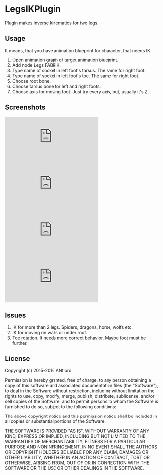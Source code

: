 LegsIKPlugin
===

Plugin makes inverse kinematics for two legs.

Usage
---

It means, that you have animation blueprint for character, that needs IK.

1. Open animation graph of target animation blueprint.
2. Add node Legs FABRIK.
3. Type name of socket in left foot's tarsus. The same for right foot.
4. Type name of socket in left foot's toe. The same for right foot.
5. Choose root bone.
6. Choose tarsus bone for left and right foots.
7. Choose axis for moving foot. Just try every axis, but, usually it's Z.

Screenshots
---
![Demo](https://forums.unrealengine.com/attachment.php?attachmentid=44744&d=1435035105)
![Demo](https://forums.unrealengine.com/attachment.php?attachmentid=44745&d=1435035159)
![Demo](https://forums.unrealengine.com/attachment.php?attachmentid=44746&d=1435035176)
![Demo](https://forums.unrealengine.com/attachment.php?attachmentid=44747&d=1435035189)

Issues
---
1. IK for more than 2 legs. Spiders, dragons, horse, wolfs etc.
2. IK for moving on walls or under roof.
3. Toe rotation. It needs more correct behavior. Maybe foot must be further.

License
---
Copyright (c) 2015-2016 ANtlord

Permission is hereby granted, free of charge, to any person obtaining
a copy of this software and associated documentation files (the
"Software"), to deal in the Software without restriction, including
without limitation the rights to use, copy, modify, merge, publish,
distribute, sublicense, and/or sell copies of the Software, and to
permit persons to whom the Software is furnished to do so, subject to
the following conditions:

The above copyright notice and this permission notice shall be included
in all copies or substantial portions of the Software.

THE SOFTWARE IS PROVIDED "AS IS", WITHOUT WARRANTY OF ANY KIND,
EXPRESS OR IMPLIED, INCLUDING BUT NOT LIMITED TO THE WARRANTIES OF
MERCHANTABILITY, FITNESS FOR A PARTICULAR PURPOSE AND NONINFRINGEMENT.
IN NO EVENT SHALL THE AUTHORS OR COPYRIGHT HOLDERS BE LIABLE FOR ANY
CLAIM, DAMAGES OR OTHER LIABILITY, WHETHER IN AN ACTION OF CONTRACT,
TORT OR OTHERWISE, ARISING FROM, OUT OF OR IN CONNECTION WITH THE
SOFTWARE OR THE USE OR OTHER DEALINGS IN THE SOFTWARE.
